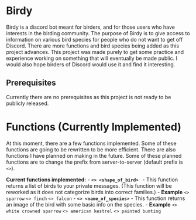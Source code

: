 # Birdy

Birdy is a discord bot meant for birders, and for those users who have interests in the birding community. The purpose of Birdy is to give access to information on various bird species for people who do not want to get off Discord. There are more functions and bird species being added as this project advances. This project was made purely to get some practice and experience working on something that will eventually be made public. I would also hope birders of Discord would use it and find it interesting.

## Prerequisites

Currently there are no prerequisites as this project is not ready to be publicly released.

# Functions (Currently Implemented)

At this moment, there are a few functions implemented. Some of these functions are going to be rewritten to be more efficient. There are also functions I have planned on making in the future. Some of these planned functions are to change the prefix from server-to-server (default prefix is ```<>```).

**Current functions implemented:**
	- **```<> <shape_of_bird> ```** 
         - This function returns a list of birds to your private messages. (This function will be reworked as it does not categorize birds into correct families.)
	  - **Example** ```<> sparrow```
	  		```<> finch```
			```<> falcon```
	- **```<> <name_of_species>```**
         - This function returns an image of the bird with some basic info on the species.
	  - **Example** ```<> white crowned sparrow```
	  		```<> american kestrel```
			```<> painted bunting```
